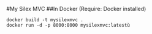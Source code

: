 #My Silex MVC
##In Docker (Require: Docker installed)
```docker
docker build -t mysilexmvc .
docker run -d -p 8000:8000 mysilexmvc:latestù
```
